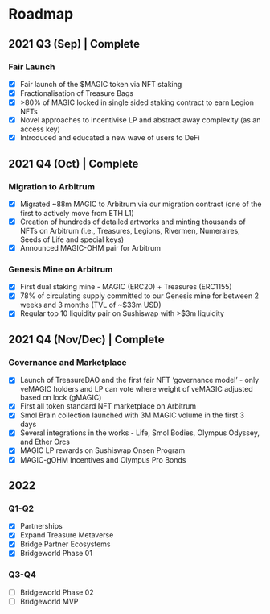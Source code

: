 # Roadmap

## **2021 Q3 (Sep) | Complete**

### Fair Launch

* [x] Fair launch of the $MAGIC token via NFT staking
* [x] Fractionalisation of Treasure Bags
* [x] \>80% of MAGIC locked in single sided staking contract to earn Legion NFTs
* [x] Novel approaches to incentivise LP and abstract away complexity (as an access key)
* [x] Introduced and educated a new wave of users to DeFi

## 2021 Q4 (Oct) **| Complete**

### Migration to Arbitrum

* [x] Migrated \~88m MAGIC to Arbitrum via our migration contract (one of the first to actively move from ETH L1)
* [x] Creation of hundreds of detailed artworks and minting thousands of NFTs on Arbitrum (i.e., Treasures, Legions, Rivermen, Numeraires, Seeds of Life and special keys)
* [x] Announced MAGIC-OHM pair for Arbitrum

### Genesis Mine on Arbitrum

* [x] First dual staking mine - MAGIC (ERC20) + Treasures (ERC1155)
* [x] 78% of circulating supply committed to our Genesis mine for between 2 weeks and 3 months (TVL of \~$33m USD)
* [x] Regular top 10 liquidity pair on Sushiswap with >$3m liquidity

## 2021 Q4 (Nov/Dec) | Complete

### Governance and Marketplace

* [x] Launch of TreasureDAO and the first fair NFT ‘governance model’ - only veMAGIC holders and LP can vote where weight of veMAGIC adjusted based on lock (gMAGIC)
* [x] First all token standard NFT marketplace on Arbitrum
* [x] Smol Brain collection launched with 3M MAGIC volume in the first 3 days
* [x] Several integrations in the works - Life, Smol Bodies, Olympus Odyssey, and Ether Orcs
* [x] MAGIC LP rewards on Sushiswap Onsen Program
* [x] MAGIC-gOHM Incentives and Olympus Pro Bonds

## 2022

### Q1-Q2

* [x] Partnerships
* [x] Expand Treasure Metaverse
* [x] Bridge Partner Ecosystems
* [x] Bridgeworld Phase 01

### Q3-Q4

* [ ] Bridgeworld Phase 02
* [ ] Bridgeworld MVP
